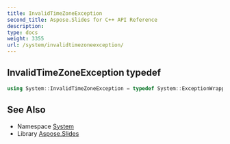 ```yaml
---
title: InvalidTimeZoneException
second_title: Aspose.Slides for C++ API Reference
description: 
type: docs
weight: 3355
url: /system/invalidtimezoneexception/
---
```

## InvalidTimeZoneException typedef




```cpp
using System::InvalidTimeZoneException = typedef System::ExceptionWrapper<Details_InvalidTimeZoneException >
```

## See Also

* Namespace [System](../)
* Library [Aspose.Slides](../../)